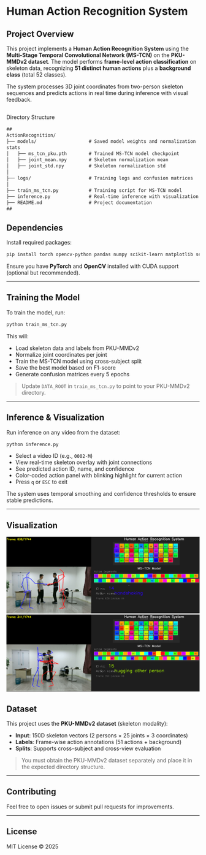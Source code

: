 # Human Action Recognition System

 ## Project Overview
This project implements a **Human Action Recognition System** using the **Multi-Stage Temporal Convolutional Network (MS-TCN)** on the **PKU-MMDv2 dataset**. The model performs **frame-level action classification** on skeleton data, recognizing **51 distinct human actions** plus a **background class** (total 52 classes).

The system processes 3D joint coordinates from two-person skeleton sequences and predicts actions in real time during inference with visual feedback.

##

Directory Structure
```
##
ActionRecognition/
├── models/                   # Saved model weights and normalization stats
│   ├── ms_tcn_pku.pth        # Trained MS-TCN model checkpoint
│   ├── joint_mean.npy        # Skeleton normalization mean
│   ├── joint_std.npy         # Skeleton normalization std
│
├── logs/                     # Training logs and confusion matrices
│
├── train_ms_tcn.py           # Training script for MS-TCN model
├── inference.py              # Real-time inference with visualization
├── README.md                 # Project documentation
##
```

## Dependencies
Install required packages:
```bash
pip install torch opencv-python pandas numpy scikit-learn matplotlib seaborn
```

Ensure you have **PyTorch** and **OpenCV** installed with CUDA support (optional but recommended).

---

## Training the Model
To train the model, run:
```bash
python train_ms_tcn.py
```
This will:
- Load skeleton data and labels from PKU-MMDv2
- Normalize joint coordinates per joint
- Train the MS-TCN model using cross-subject split
- Save the best model based on F1-score
- Generate confusion matrices every 5 epochs

>  Update `DATA_ROOT` in `train_ms_tcn.py` to point to your PKU-MMDv2 directory.

---

## Inference & Visualization

Run inference on any video from the dataset:
```bash
python inference.py
```
- Select a video ID (e.g., `0002-M`)
- View real-time skeleton overlay with joint connections
- See predicted action ID, name, and confidence
- Color-coded action panel with blinking highlight for current action
- Press `q` or `ESC` to exit

The system uses temporal smoothing and confidence thresholds to ensure stable predictions.

---
## Visualization
![Handsheking](HAND.png)
![Hugging](Hugging1.png)
## Dataset
This project uses the **PKU-MMDv2 dataset** (skeleton modality):
- **Input**: 150D skeleton vectors (2 persons × 25 joints × 3 coordinates)
- **Labels**: Frame-wise action annotations (51 actions + background)
- **Splits**: Supports cross-subject and cross-view evaluation

>  You must obtain the PKU-MMDv2 dataset separately and place it in the expected directory structure.

---

## Contributing
Feel free to open issues or submit pull requests for improvements.

---

## License
MIT License © 2025
```
